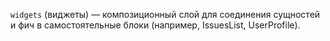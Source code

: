 `widgets` (виджеты) — композиционный слой для соединения сущностей и фич в самостоятельные блоки (например, IssuesList, UserProfile).